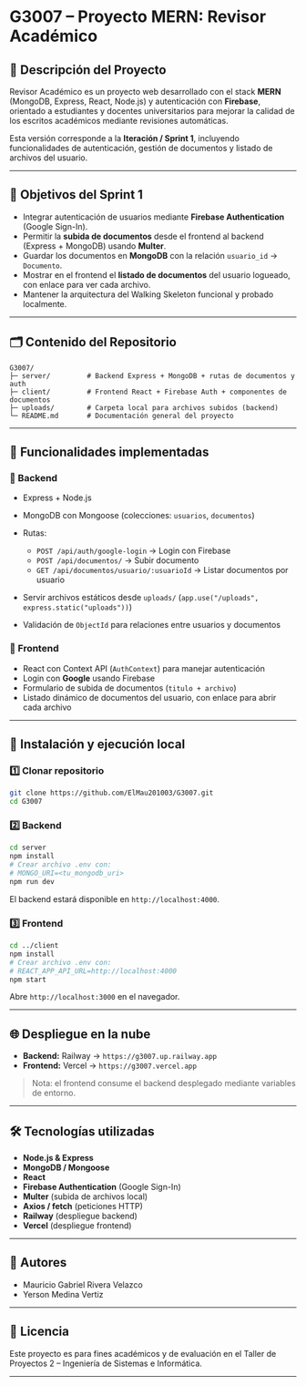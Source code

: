 # G3007 – Proyecto MERN: Revisor Académico

## 📌 Descripción del Proyecto

Revisor Académico es un proyecto web desarrollado con el stack **MERN** (MongoDB, Express, React, Node.js) y autenticación con **Firebase**, orientado a estudiantes y docentes universitarios para mejorar la calidad de los escritos académicos mediante revisiones automáticas.

Esta versión corresponde a la **Iteración / Sprint 1**, incluyendo funcionalidades de autenticación, gestión de documentos y listado de archivos del usuario.

---

## 🎯 Objetivos del Sprint 1

* Integrar autenticación de usuarios mediante **Firebase Authentication** (Google Sign-In).
* Permitir la **subida de documentos** desde el frontend al backend (Express + MongoDB) usando **Multer**.
* Guardar los documentos en **MongoDB** con la relación `usuario_id` → `Documento`.
* Mostrar en el frontend el **listado de documentos** del usuario logueado, con enlace para ver cada archivo.
* Mantener la arquitectura del Walking Skeleton funcional y probado localmente.

---

## 🗂️ Contenido del Repositorio

```
G3007/
├─ server/         # Backend Express + MongoDB + rutas de documentos y auth
├─ client/         # Frontend React + Firebase Auth + componentes de documentos
├─ uploads/        # Carpeta local para archivos subidos (backend)
└─ README.md       # Documentación general del proyecto
```

---

## 📄 Funcionalidades implementadas

### 🔹 Backend

* Express + Node.js
* MongoDB con Mongoose (colecciones: `usuarios`, `documentos`)
* Rutas:

  * `POST /api/auth/google-login` → Login con Firebase
  * `POST /api/documentos/` → Subir documento
  * `GET /api/documentos/usuario/:usuarioId` → Listar documentos por usuario
* Servir archivos estáticos desde `uploads/` (`app.use("/uploads", express.static("uploads"))`)
* Validación de `ObjectId` para relaciones entre usuarios y documentos

### 🔹 Frontend

* React con Context API (`AuthContext`) para manejar autenticación
* Login con **Google** usando Firebase
* Formulario de subida de documentos (`titulo + archivo`)
* Listado dinámico de documentos del usuario, con enlace para abrir cada archivo

---

## 🚀 Instalación y ejecución local

### 1️⃣ Clonar repositorio

```bash
git clone https://github.com/ElMau201003/G3007.git
cd G3007
```

### 2️⃣ Backend

```bash
cd server
npm install
# Crear archivo .env con:
# MONGO_URI=<tu_mongodb_uri>
npm run dev
```

El backend estará disponible en `http://localhost:4000`.

### 3️⃣ Frontend

```bash
cd ../client
npm install
# Crear archivo .env con:
# REACT_APP_API_URL=http://localhost:4000
npm start
```

Abre `http://localhost:3000` en el navegador.

---

## 🌐 Despliegue en la nube

* **Backend:** Railway → `https://g3007.up.railway.app`
* **Frontend:** Vercel → `https://g3007.vercel.app`

> Nota: el frontend consume el backend desplegado mediante variables de entorno.

---

## 🛠️ Tecnologías utilizadas

* **Node.js & Express**
* **MongoDB / Mongoose**
* **React**
* **Firebase Authentication** (Google Sign-In)
* **Multer** (subida de archivos local)
* **Axios / fetch** (peticiones HTTP)
* **Railway** (despliegue backend)
* **Vercel** (despliegue frontend)

---

## 📝 Autores

* Mauricio Gabriel Rivera Velazco
* Yerson Medina Vertiz

---

## 📌 Licencia

Este proyecto es para fines académicos y de evaluación en el Taller de Proyectos 2 – Ingeniería de Sistemas e Informática.

---

